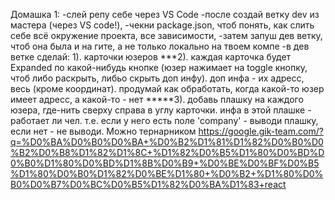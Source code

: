 Домашка 1:
-слей репу себе через VS Code
-после создай ветку dev из мастера (через VS code!), 
-чекни package.json, чтоб понять, как слить себе всё окружение проекта, все зависимости, 
-затем запуш дев ветку, чтоб она была и на гите, а не только локально на твоем компе
-в дев ветке сделай:
1). карточки юзеров
***2). каждая карточка будет Expanded по какой-нибудь кнопке (юзер нажимает на toggle кнопку, чтоб либо раскрыть, либьо скрыть доп инфу). доп инфа - их адресс, весь (кроме координат). продумай как обработать, когда какой-то юзер имеет адресс, а какой-то - нет
*****3). добавь плашку на каждого юзера, где-нить сверху справа в углу карточки. инфа в этой плашке - работает ли чел. т.е. если у него есть поле 'company' - выводи плашку, если нет - не выводи. Можно тернарником 
https://google.gik-team.com/?q=%D0%BA%D0%B0%D0%BA+%D0%B2%D1%81%D1%82%D0%B0%D0%B2%D0%B8%D1%82%D1%8C+%D1%82%D0%B5%D1%80%D0%BD%D0%B0%D1%80%D0%BD%D1%8B%D0%B9+%D0%BE%D0%BF%D0%B5%D1%80%D0%B0%D1%82%D0%BE%D1%80+%D0%B2+%D1%80%D0%B0%D0%B7%D0%BC%D0%B5%D1%82%D0%BA%D1%83+react
